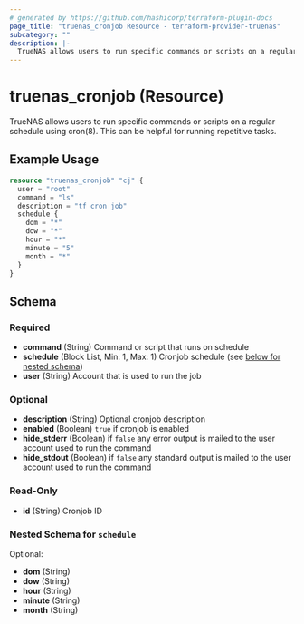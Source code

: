 ```yaml
---
# generated by https://github.com/hashicorp/terraform-plugin-docs
page_title: "truenas_cronjob Resource - terraform-provider-truenas"
subcategory: ""
description: |-
  TrueNAS allows users to run specific commands or scripts on a regular schedule using cron(8). This can be helpful for running repetitive tasks.
---
```


# truenas_cronjob (Resource)

TrueNAS allows users to run specific commands or scripts on a regular schedule using cron(8). This can be helpful for running repetitive tasks.

## Example Usage

```terraform
resource "truenas_cronjob" "cj" {
  user = "root"
  command = "ls"
  description = "tf cron job"
  schedule {
    dom = "*"
    dow = "*"
    hour = "*"
    minute = "5"
    month = "*"
  }
}
```

<!-- schema generated by tfplugindocs -->
## Schema

### Required

- **command** (String) Command or script that runs on schedule
- **schedule** (Block List, Min: 1, Max: 1) Cronjob schedule (see [below for nested schema](#nestedblock--schedule))
- **user** (String) Account that is used to run the job

### Optional

- **description** (String) Optional cronjob description
- **enabled** (Boolean) `true` if cronjob is enabled
- **hide_stderr** (Boolean) if `false` any error output is mailed to the user account used to run the command
- **hide_stdout** (Boolean) if `false` any standard output is mailed to the user account used to run the command

### Read-Only

- **id** (String) Cronjob ID

<a id="nestedblock--schedule"></a>
### Nested Schema for `schedule`

Optional:

- **dom** (String)
- **dow** (String)
- **hour** (String)
- **minute** (String)
- **month** (String)


